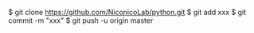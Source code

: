 $ git clone https://github.com/NiconicoLab/python.git
$ git add xxx
$ git commit -m "xxx"
$ git push -u origin master
